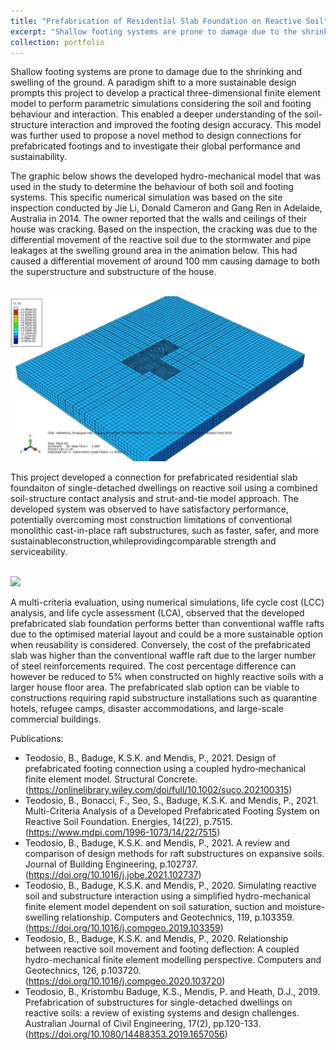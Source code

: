 ```yaml
---
title: "Prefabrication of Residential Slab Foundation on Reactive Soil"
excerpt: "Shallow footing systems are prone to damage due to the shrinking and swelling of the ground. Through multiphysics modelling, the concept of sustainability and prefabrication have been applied to develop innovative design of residential footings.<br/><img src='/images/soil_move.gif'>"
collection: portfolio
---
```


Shallow footing systems are prone to damage due to the shrinking and swelling of the ground. A paradigm shift to a more sustainable design prompts this project to develop a practical three-dimensional finite element model to perform parametric simulations considering the soil and footing behaviour and interaction. This enabled a deeper understanding of the soil-structure interaction and improved the footing design accuracy. This model was further used to propose a novel method to design connections for prefabricated footings and to investigate their global performance and sustainability.

The graphic below shows the developed hydro-mechanical model that was used in the study to determine the behaviour of both soil and footing systems. This specific numerical simulation was based on the site inspection conducted by Jie Li, Donald Cameron and Gang Ren in Adelaide, Australia in 2014. The owner reported that the walls and ceilings of their house was cracking. Based on the inspection, the cracking was due to the differential movement of the reactive soil due to the stormwater and pipe leakages at the swelling ground area in the animation below. This had caused a differential movement of around 100 mm causing damage to both the superstructure and substructure of the house.

<br/><img src='/images/soil_move.gif'>

This project developed a connection for prefabricated residential slab foundaiton of single-detached dwellings on reactive soil using a combined soil-structure contact analysis and strut-and-tie model approach. The developed system was observed to have satisfactory performance, potentially overcoming most construction limitations of conventional monolithic cast-in-place raft substructures, such as faster, safer, and more sustainableconstruction,whileprovidingcomparable strength and serviceability.

<br/><img src='/images/prefab_connection.gif'>

A multi-criteria evaluation, using numerical simulations, life cycle cost (LCC) analysis, and life cycle assessment (LCA), observed that the developed prefabricated slab foundation performs better than conventional waffle rafts due to the optimised material layout and could be a more sustainable option when reusability is considered. Conversely, the cost of the prefabricated slab was higher than the conventional waffle raft due to the larger number of steel reinforcements required. The cost percentage difference can however be reduced to 5% when constructed on highly reactive soils with a larger house floor area. The prefabricated slab option can be viable to constructions requiring rapid substructure installations such as quarantine hotels, refugee camps, disaster accommodations, and large-scale commercial buildings.

Publications: 
* Teodosio, B., Baduge, K.S.K. and Mendis, P., 2021. Design of prefabricated footing connection using a coupled hydro‐mechanical finite element model. Structural Concrete.
  (https://onlinelibrary.wiley.com/doi/full/10.1002/suco.202100315)
* Teodosio, B., Bonacci, F., Seo, S., Baduge, K.S.K. and Mendis, P., 2021. Multi-Criteria Analysis of a Developed Prefabricated Footing System on Reactive Soil Foundation. Energies, 14(22), p.7515.
  (https://www.mdpi.com/1996-1073/14/22/7515)
* Teodosio, B., Baduge, K.S.K. and Mendis, P., 2021. A review and comparison of design methods for raft substructures on expansive soils. Journal of Building Engineering, p.102737.
  (https://doi.org/10.1016/j.jobe.2021.102737)
* Teodosio, B., Baduge, K.S.K. and Mendis, P., 2020. Simulating reactive soil and substructure interaction using a simplified hydro-mechanical finite element model dependent on soil saturation, suction and moisture-swelling relationship. Computers and Geotechnics, 119, p.103359.
  (https://doi.org/10.1016/j.compgeo.2019.103359)
* Teodosio, B., Baduge, K.S.K. and Mendis, P., 2020. Relationship between reactive soil movement and footing deflection: A coupled hydro-mechanical finite element modelling perspective. Computers and Geotechnics, 126, p.103720.
  (https://doi.org/10.1016/j.compgeo.2020.103720)
* Teodosio, B., Kristombu Baduge, K.S., Mendis, P. and Heath, D.J., 2019. Prefabrication of substructures for single-detached dwellings on reactive soils: a review of existing systems and design challenges. Australian Journal of Civil Engineering, 17(2), pp.120-133.
  (https://doi.org/10.1080/14488353.2019.1657056)
